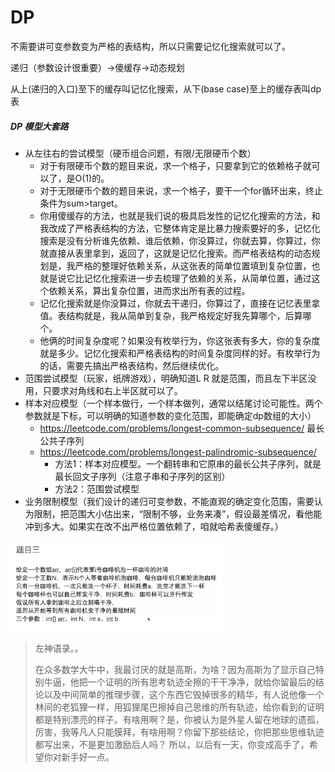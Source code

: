 # DP

不需要讲可变参数变为严格的表结构，所以只需要记忆化搜索就可以了。

递归（参数设计很重要）->傻缓存->动态规划

从上(递归的入口)至下的缓存叫记忆化搜索，从下(base case)至上的缓存表叫dp表

##### DP 模型大套路

- 从左往右的尝试模型（硬币组合问题，有限/无限硬币个数）
  - 对于有限硬币个数的题目来说，求一个格子，只要拿到它的依赖格子就可以了，是O(1)的。
  - 对于无限硬币个数的题目来说，求一个格子，要干一个for循环出来，终止条件为sum>target。
  - 你用傻缓存的方法，也就是我们说的极具启发性的记忆化搜索的方法，和我改成了严格表结构的方法，它整体肯定是比暴力搜索要好的多，记忆化搜索是没有分析谁先依赖、谁后依赖，你没算过，你就去算，你算过，你就直接从表里拿到，返回了，这就是记忆化搜索。而严格表结构的动态规划是，我严格的整理好依赖关系，从这张表的简单位置填到复杂位置，也就是说它比记忆化搜索进一步去梳理了依赖的关系，从简单位置，通过这个依赖关系，算出复杂位置，进而求出所有表的过程。
  - 记忆化搜索就是你没算过，你就去干递归，你算过了，直接在记忆表里拿值。表结构就是，我从简单到复杂，我严格规定好我先算哪个，后算哪个。
  - 他俩的时间复杂度呢？如果没有枚举行为，你这张表有多大，你的复杂度就是多少。记忆化搜索和严格表结构的时间复杂度同样的好。有枚举行为的话，需要先搞出严格表结构，然后继续优化。
- 范围尝试模型（玩家，纸牌游戏），明确知道L R 就是范围，而且左下半区没用，只要求对角线和右上半区就可以了。
- 样本对应模型（一个样本做行，一个样本做列，通常以结尾讨论可能性。两个参数就是下标，可以明确的知道参数的变化范围，即能确定dp数组的大小）
  - https://leetcode.com/problems/longest-common-subsequence/ 最长公共子序列
  - https://leetcode.com/problems/longest-palindromic-subsequence/
    - 方法1：样本对应模型。一个翻转串和它原串的最长公共子序列，就是最长回文子序列（注意子串和子序列的区别）
    - 方法2：范围尝试模型
- 业务限制模型（我们设计的递归可变参数，不能直观的确定变化范围，需要认为限制，把范围大小估出来，“限制不够，业务来凑”，假设最差情况，看他能冲到多大。如果实在改不出严格位置依赖了，咱就哈希表傻缓存。）

<img src="../../images/image-20210920160024936.png" alt="image-20210920160024936" style="zoom:33%;" />

> 左神语录。。
>
> 在众多数学大牛中，我最讨厌的就是高斯，为啥？因为高斯为了显示自己特别牛逼，他把一个证明的所有思考轨迹全擦的干干净净，就给你留最后的结论以及中间简单的推理步骤，这个东西它毁掉很多的精华，有人说他像一个林间的老狐狸一样，用狐狸尾巴擦掉自己思维的所有轨迹，给你看到的证明都是特别漂亮的样子。有啥用啊？是，你被认为是外星人留在地球的遗孤，厉害，我等凡人只能膜拜，有啥用啊？你留下那些结论，你把那些思维轨迹都写出来，不是更加激励后人吗？
> 所以，以后有一天，你变成高手了，希望你对新手好一点。

